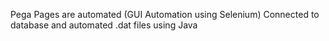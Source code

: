 Pega Pages are automated (GUI Automation using Selenium)
Connected to database and automated .dat files using Java
